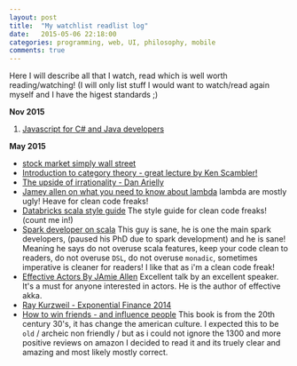 ```yaml
---
layout: post
title:  "My watchlist readlist log"
date:   2015-05-06 22:18:00
categories: programming, web, UI, philosophy, mobile
comments: true
---
```

Here I will describe all that I watch, read which is well worth reading/watching! (I will only list stuff I would want to watch/read again myself and I have the higest standards ;)

**Nov 2015**
1. [Javascript for C# and Java developers](http://www.infoq.com/presentations/javascript-c-sharp?utm_campaign=infoq_content&utm_source=infoq&utm_medium=feed&utm_term=global)

**May 2015**

* [stock market simply wall street](https://simplywall.st/snowflake/grid)
* [Introduction to category theory - great lecture by Ken Scambler!](https://www.youtube.com/watch?v=jDhMDgU7Koc)
* [The upside of irrationality - Dan Arielly](https://www.youtube.com/watch?v=QAS8w3YXxmk)
* [Jamey allen on what you need to know about lambda](http://www.slideshare.net/jaxLondonConference/what-you-need-to-know-about-lambdas-jamie-allen-typesafe)
lambda are mostly ugly! Heave for clean code freaks!
* [Databricks scala style guide](https://github.com/databricks/scala-style-guide)
The style guide for clean code freaks! (count me in!) 
* [Spark developer on scala](https://www.parleys.com/tutorial/apache-spark-large-community-project-scala)
This guy is sane, he is one the main spark developers, (paused his PhD due to spark development) and he is sane! Meaning he says do not overuse scala features, keep your code clean to readers, do not overuse `DSL`, do not overuse `monadic`, sometimes imperative is cleaner for readers! I like that as i'm a clean code freak!
* [Effective Actors By JAmie Allen](https://vimeo.com/65556264)
Excellent talk by an excellent speaker.  It's a must for anyone interested in actors.  He is the author of effective akka.
* [Ray Kurzweil - Exponential Finance 2014](https://youtu.be/vnyQWr8hk0A)
* [How to win friends - and influence people](http://www.amazon.com/How-Win-Friends-Influence-People/dp/0671027034/ref=pd_cp_b_1?ie=UTF8&refRID=0B57XGE9V3RNY2N40767)
This book is from the 20th century 30's, it has change the american culture.  I expected this to be `old` / archeic non friendly / but as i could not ignore the 1300 and more positive reviews on amazon I decided to read it and its truely clear and amazing and most likely mostly correct.

